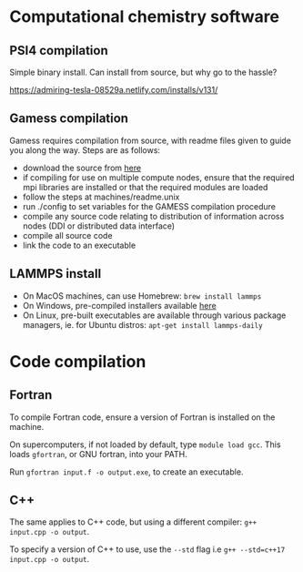 # Computational chemistry software

## PSI4 compilation

Simple binary install. Can install from source, but why go to the hassle?

https://admiring-tesla-08529a.netlify.com/installs/v131/

## Gamess compilation

Gamess requires compilation from source, with readme files given to guide you along the way. 
Steps are as follows:
- download the source from [here](https://www.msg.chem.iastate.edu/GAMESS/download/register/)
- if compiling for use on multiple compute nodes, ensure that the required mpi libraries are installed or that the required modules are loaded
- follow the steps at machines/readme.unix
- run ./config to set variables for the GAMESS compilation procedure
- compile any source code relating to distribution of information across nodes (DDI or distributed data interface)
- compile all source code
- link the code to an executable

## LAMMPS install

- On MacOS machines, can use Homebrew: `brew install lammps`
- On Windows, pre-compiled installers available [here](http://packages.lammps.org/windows.html)
- On Linux, pre-built executables are available through various package managers, ie. for Ubuntu distros: `apt-get install lammps-daily` 

# Code compilation

## Fortran

To compile Fortran code, ensure a version of Fortran is installed on the machine.

On supercomputers, if not loaded by default, type `module load gcc`. 
This loads `gfortran`, or GNU fortran, into your PATH.

Run `gfortran input.f -o output.exe`, to create an executable.

## C++

The same applies to C++ code, but using a different compiler: `g++ input.cpp -o output`.

To specify a version of C++ to use, use the `--std` flag i.e `g++ --std=c++17 input.cpp -o output`.
